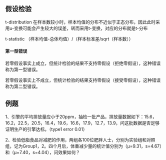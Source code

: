 ## 假设检验

t-distribution 在样本数较小时，样本均值的分布不近似于正态分布，因此此时采用u-变换可能会产生较大的误差，转而采用t-变换，对应的分布就是t-分布

t-statistic   （样本均值-总体均值）/（样本标准差/sqrt（样本数））

#### 第一型错误

若零假设事实上成立，但统计检验的结果不支持零假设（拒绝零假设），这种错误称为第一型错误。

若零假设事实上不成立，但统计检验的结果支持零假设（接受零假设），这种错误称为第二型错误。

## 例题

1、引擎的平均排放量应小于20ppm，抽检一批产品，排放量数据如下：15.6，16.2，22.5，20.5，16.4，19.6，16.6，17.9，12.7，13.9，问这批数据是否足够证明生产的引擎达标。（type1 error 0.01）

2、检验低脂食品对减肥的作用，两组各100位肥胖人士，分别为实验组和对照组，记为Group1，2。四个月后，体重减少量的统计值分别为（μ=9.31，s=4.67）和（μ=7.40，s=4.04），问效果如何？



